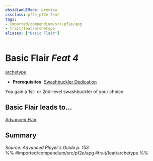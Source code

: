 ```yaml
---
obsidianUIMode: preview
cssclass: pf2e,pf2e-feat
tags:
- imported/compendium/src/pf2e/apg
- trait/feat/archetype
aliases: ["Basic Flair"]
---
```

# Basic Flair  *Feat 4*  
[archetype](archetype.md)  

- **Prerequisites**: [Swashbuckler Dedication](swashbuckler-dedication-apg.md)

You gain a 1st- or 2nd-level swashbuckler of your choice.

## Basic Flair leads to...

[Advanced Flair](advanced-flair-apg.md)

## Summary

*Source: Advanced Player's Guide p. 153*  
%% #imported/compendium/src/pf2e/apg #trait/feat/archetype %%